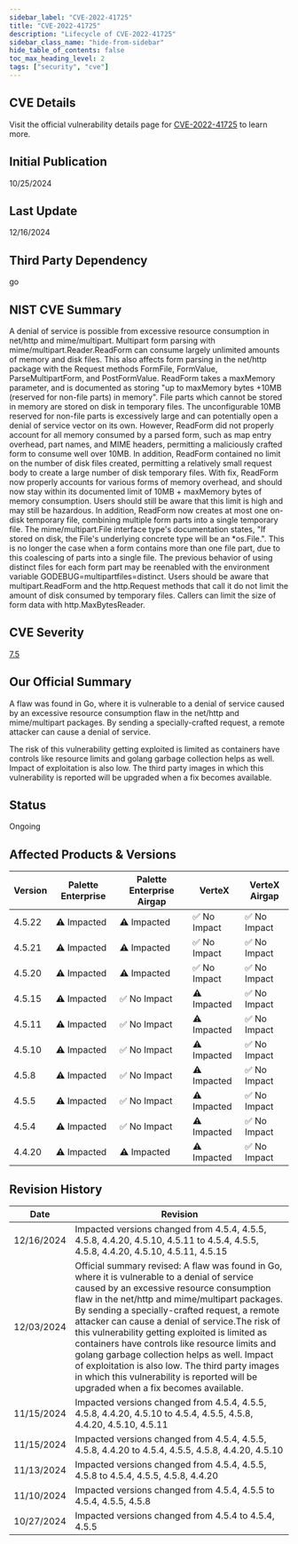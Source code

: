 ```yaml
---
sidebar_label: "CVE-2022-41725"
title: "CVE-2022-41725"
description: "Lifecycle of CVE-2022-41725"
sidebar_class_name: "hide-from-sidebar"
hide_table_of_contents: false
toc_max_heading_level: 2
tags: ["security", "cve"]
---
```


## CVE Details

Visit the official vulnerability details page for [CVE-2022-41725](https://nvd.nist.gov/vuln/detail/cve-2022-41725) to learn more.

## Initial Publication

10/25/2024

## Last Update

12/16/2024

## Third Party Dependency 

go


## NIST CVE Summary

A denial of service is possible from excessive resource consumption in net/http and mime/multipart. Multipart form parsing with mime/multipart.Reader.ReadForm can consume largely unlimited amounts of memory and disk files. This also affects form parsing in the net/http package with the Request methods FormFile, FormValue, ParseMultipartForm, and PostFormValue. ReadForm takes a maxMemory parameter, and is documented as storing "up to maxMemory bytes +10MB (reserved for non-file parts) in memory". File parts which cannot be stored in memory are stored on disk in temporary files. The unconfigurable 10MB reserved for non-file parts is excessively large and can potentially open a denial of service vector on its own. However, ReadForm did not properly account for all memory consumed by a parsed form, such as map entry overhead, part names, and MIME headers, permitting a maliciously crafted form to consume well over 10MB. In addition, ReadForm contained no limit on the number of disk files created, permitting a relatively small request body to create a large number of disk temporary files. With fix, ReadForm now properly accounts for various forms of memory overhead, and should now stay within its documented limit of 10MB + maxMemory bytes of memory consumption. Users should still be aware that this limit is high and may still be hazardous. In addition, ReadForm now creates at most one on-disk temporary file, combining multiple form parts into a single temporary file. The mime/multipart.File interface type's documentation states, "If stored on disk, the File's underlying concrete type will be an *os.File.". This is no longer the case when a form contains more than one file part, due to this coalescing of parts into a single file. The previous behavior of using distinct files for each form part may be reenabled with the environment variable GODEBUG=multipartfiles=distinct. Users should be aware that multipart.ReadForm and the http.Request methods that call it do not limit the amount of disk consumed by temporary files. Callers can limit the size of form data with http.MaxBytesReader.

## CVE Severity

[7.5](https://nvd.nist.gov/vuln/detail/cve-2022-41725)

## Our Official Summary

A flaw was found in Go, where it is vulnerable to a denial of service caused by an excessive resource consumption flaw in the net/http and mime/multipart packages. By sending a specially-crafted 
request, a remote attacker can cause a denial of service.

The risk of this vulnerability getting exploited is limited as containers have controls like resource limits and golang garbage collection helps as well. Impact of exploitation is also low. The 
third party images in which this vulnerability is reported will be upgraded when a fix becomes available.

## Status

Ongoing

## Affected Products & Versions

| Version | Palette Enterprise | Palette Enterprise Airgap | VerteX | VerteX Airgap |
| - | -------- | -------- | -------- | -------- |
| 4.5.22 | ⚠️ Impacted | ⚠️ Impacted | ✅ No Impact | ✅ No Impact |
| 4.5.21 | ⚠️ Impacted | ⚠️ Impacted | ✅ No Impact | ✅ No Impact |
| 4.5.20 | ⚠️ Impacted | ⚠️ Impacted | ✅ No Impact | ✅ No Impact |
| 4.5.15 | ⚠️ Impacted | ✅ No Impact | ⚠️ Impacted | ✅ No Impact |
| 4.5.11 | ⚠️ Impacted | ✅ No Impact | ⚠️ Impacted | ✅ No Impact |
| 4.5.10 | ⚠️ Impacted | ✅ No Impact | ⚠️ Impacted | ✅ No Impact |
| 4.5.8 | ⚠️ Impacted | ✅ No Impact | ⚠️ Impacted | ✅ No Impact |
| 4.5.5 | ⚠️ Impacted | ✅ No Impact | ⚠️ Impacted | ✅ No Impact |
| 4.5.4 | ⚠️ Impacted | ✅ No Impact | ⚠️ Impacted | ✅ No Impact |
| 4.4.20 | ⚠️ Impacted | ⚠️ Impacted | ⚠️ Impacted | ✅ No Impact |


## Revision History

| Date | Revision |
| --- | --- |
| 12/16/2024 | Impacted versions changed from 4.5.4, 4.5.5, 4.5.8, 4.4.20, 4.5.10, 4.5.11 to 4.5.4, 4.5.5, 4.5.8, 4.4.20, 4.5.10, 4.5.11, 4.5.15 |
| 12/03/2024 | Official summary revised: A flaw was found in Go, where it is vulnerable to a denial of service caused by an excessive resource consumption flaw in the net/http and mime/multipart packages. By sending a specially-crafted request, a remote attacker can cause a denial of service.The risk of this vulnerability getting exploited is limited as containers have controls like resource limits and golang garbage collection helps as well. Impact of exploitation is also low. The third party images in which this vulnerability is reported will be upgraded when a fix becomes available. |
| 11/15/2024 | Impacted versions changed from 4.5.4, 4.5.5, 4.5.8, 4.4.20, 4.5.10 to 4.5.4, 4.5.5, 4.5.8, 4.4.20, 4.5.10, 4.5.11 |
| 11/15/2024 | Impacted versions changed from 4.5.4, 4.5.5, 4.5.8, 4.4.20 to 4.5.4, 4.5.5, 4.5.8, 4.4.20, 4.5.10 |
| 11/13/2024 | Impacted versions changed from 4.5.4, 4.5.5, 4.5.8 to 4.5.4, 4.5.5, 4.5.8, 4.4.20 |
| 11/10/2024 | Impacted versions changed from 4.5.4, 4.5.5 to 4.5.4, 4.5.5, 4.5.8 |
| 10/27/2024 | Impacted versions changed from 4.5.4 to 4.5.4, 4.5.5 |
